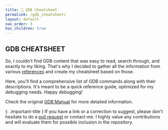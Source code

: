 ```yaml
---
title: 📑 GDB Cheatsheet
permalink: /gdb_cheatsheet/
layout: default
nav_order: 3
has_children: true
---
```


## **GDB CHEATSHEET**

So, I couldn't find GDB content that was easy to read, search through, and exactly to my liking. That's why I decided to gather all the information from various [references](https://jotavare.github.io/gdb_cheatsheet/references.html) and create my cheatsheet based on those.

Here, you'll find a comprehensive list of GDB commands along with their descriptions. It's meant to be a quick reference guide, optimized for my debugging needs. Happy debugging!

Check the original [GDB Manual](https://www.eecs.umich.edu/courses/eecs373/readings/Debugger.pdf) for more detailed information.

{: .important-title }
If you have a link or a correction to suggest, please don't hesitate to do a [pull request](https://github.com/jotavare/jotavare.github.io/pulls) or contact me. I highly value any contributions and will evaluate them for possible inclusion in the repository.